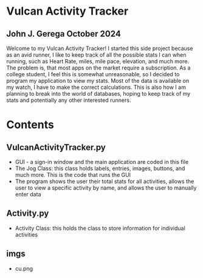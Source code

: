 
# Vulcan Activity Tracker
## John J. Gerega October 2024
Welcome to my Vulcan Activity Tracker! I started this side project because as an avid runner, I like to keep track of all the possible stats I can when running, such as Heart Rate, miles, mile pace, elevation, and much more. The problem is, that most apps on the market require a subscription. As a college student, I feel this is somewhat unreasonable, so I decided to program my application to view my stats. Most of the data is available on my watch, I have to make the correct calculations. This is also how I am planning to break into the world of databases, hoping to keep track of my stats and potentially any other interested runners. 
# Contents

## VulcanActivityTracker.py
- GUI - a sign-in window and the main application are coded in this file
- The Jog Class: this class holds labels, entries, images, buttons, and much more. This is the code that runs the GUI
- The program shows the user their total stats for all activities, allows the user to view a specific activity by name, and allows the user to manually enter data

## Activity.py
- Activity Class: this holds the class to store information for individual activities

## imgs
- cu.png
